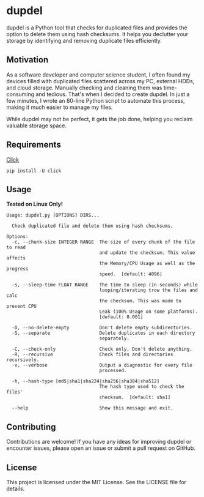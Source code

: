 # dupdel
dupdel is a Python tool that checks for duplicated files and provides the option to delete them using hash checksums. It helps you declutter your storage by identifying and removing duplicate files efficiently.

## Motivation
As a software developer and computer science student, I often found my devices filled with duplicated files scattered across my PC, external HDDs, and cloud storage. Manually checking and cleaning them was time-consuming and tedious. That's when I decided to create dupdel. In just a few minutes, I wrote an 80-line Python script to automate this process, making it much easier to manage my files.

While dupdel may not be perfect, it gets the job done, helping you reclaim valuable storage space.

## Requirements
[Click](https://click.palletsprojects.com/en/7.x/)
```
pip install -U click
```

## Usage
**Tested on Linux Only!**
```
Usage: dupdel.py [OPTIONS] DIRS...

  Check duplicated file and delete them using hash checksums.

Options:
  -c, --chunk-size INTEGER RANGE  The size of every chunk of the file to read
                                  and update the checksum. This value affects
                                  the Memory/CPU Usage as well as the progress
                                  speed.  [default: 4096]

  -s, --sleep-time FLOAT RANGE    The time to sleep (in seconds) while
                                  looping/iterating trow the files and calc
                                  the checksum. This was made to prevent CPU
                                  Leak (100% Usage on some platforms).
                                  [default: 0.001]

  -D, --no-delete-empty           Don't delete empty subdirectories.
  -S, --separate                  Delete duplicates in each directory
                                  separately.

  -C, --check-only                Check only, Don't delete anything.
  -R, --recursive                 Check files and directories recursively.
  -v, --verbose                   Output a diagnostic for every file
                                  processed.

  -h, --hash-type [md5|sha1|sha224|sha256|sha384|sha512]
                                  The hash type used to check the files'
                                  checksum.  [default: sha1]

  --help                          Show this message and exit.
```

## Contributing
Contributions are welcome! If you have any ideas for improving dupdel or encounter issues, please open an issue or submit a pull request on GitHub.

## License
This project is licensed under the MIT License. See the LICENSE file for details.
